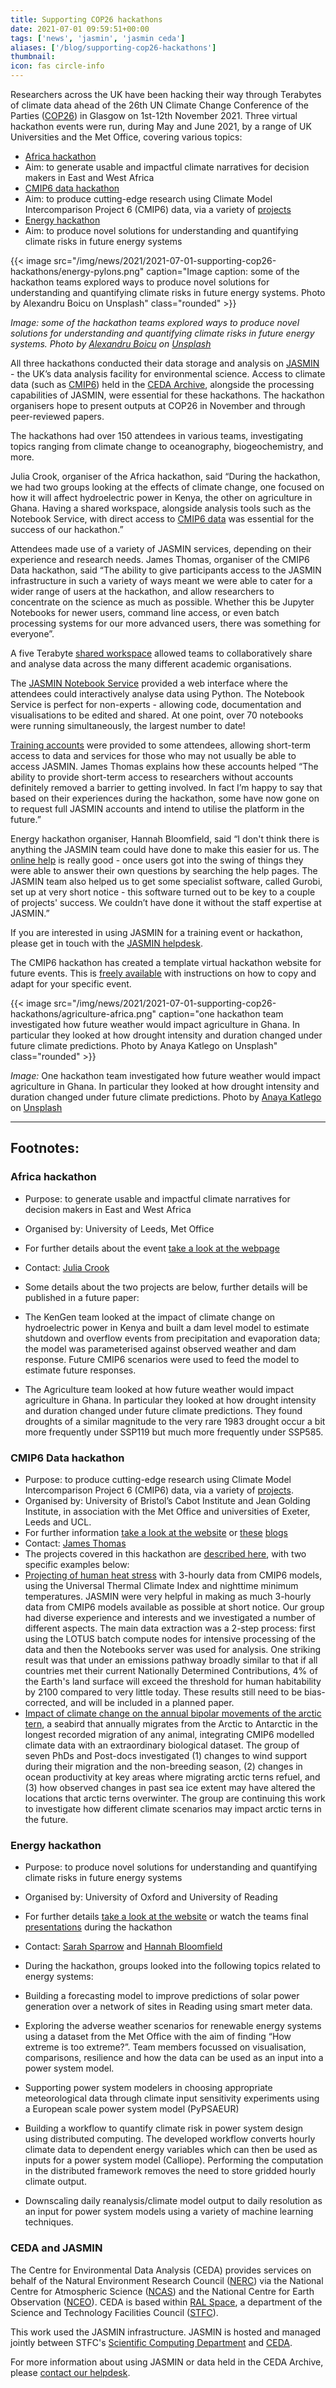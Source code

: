 ```yaml
---
title: Supporting COP26 hackathons
date: 2021-07-01 09:59:51+00:00
tags: ['news', 'jasmin', 'jasmin ceda']
aliases: ['/blog/supporting-cop26-hackathons']
thumbnail: 
icon: fas circle-info
---
```


Researchers across the UK have been hacking their way through Terabytes of climate data ahead of the 26th UN Climate Change Conference of the Parties ([COP26](https://ukcop26.org/)) in Glasgow on 1st-12th November 2021. Three virtual hackathon events were run, during May and June 2021, by a range of UK Universities and the Met Office, covering various topics:

- [Africa hackathon](https://leedsmetofficehackathon.leeds.ac.uk/)
- Aim: to generate usable and impactful climate narratives for decision makers in East and West Africa
- [CMIP6 data hackathon](https://cmip6moap.github.io/)
- Aim: to produce cutting-edge research using Climate Model Intercomparison Project 6 (CMIP6) data, via a variety of [projects](https://cmip6moap.github.io/projects/)
- [Energy hackathon](https://eng.ox.ac.uk/events/energy-climate-data-hackathon/)
- Aim: to produce novel solutions for understanding and quantifying climate risks in future energy systems

{{< image src="/img/news/2021/2021-07-01-supporting-cop26-hackathons/energy-pylons.png"  caption="Image caption: some of the hackathon teams explored ways to produce novel solutions for understanding and quantifying climate risks in future energy systems. Photo by Alexandru Boicu on Unsplash" class="rounded" >}}

*Image: some of the hackathon teams explored ways to produce novel solutions for understanding and quantifying climate risks in future energy systems. Photo by [Alexandru Boicu](https://unsplash.com/@boiq?utm_source=unsplash&utm_medium=referral&utm_content=creditCopyText) on [Unsplash](https://unsplash.com/s/photos/hydroelectric-power?utm_source=unsplash&utm_medium=referral&utm_content=creditCopyText)*

All three hackathons conducted their data storage and analysis on [JASMIN](https://jasmin.ac.uk/) - the UK’s data analysis facility for environmental science. Access to climate data (such as [CMIP6](https://catalogue.ceda.ac.uk/uuid/b96ce180077f4810abc4eef0e48901d9)) held in the [CEDA Archive](https://archive.ceda.ac.uk/), alongside the processing capabilities of JASMIN, were essential for these hackathons. The hackathon organisers hope to present outputs at COP26 in November and through peer-reviewed papers.
  
The hackathons had over 150 attendees in various teams, investigating topics ranging from climate change to oceanography, biogeochemistry, and more.
  
Julia Crook, organiser of the Africa hackathon, said “During the hackathon, we had two groups looking at the effects of climate change, one focused on how it will affect hydroelectric power in Kenya, the other on agriculture in Ghana. Having a shared workspace, alongside analysis tools such as the Notebook Service, with direct access to [CMIP6 data](https://catalogue.ceda.ac.uk/uuid/b96ce180077f4810abc4eef0e48901d9) was essential for the success of our hackathon.”
  
Attendees made use of a variety of JASMIN services, depending on their experience and research needs. James Thomas, organiser of the CMIP6 Data hackathon, said “The ability to give participants access to the JASMIN infrastructure in such a variety of ways meant we were able to cater for a wider range of users at the hackathon, and allow researchers to concentrate on the science as much as possible. Whether this be Jupyter Notebooks for newer users, command line access, or even batch processing systems for our more advanced users, there was something for everyone”.
  
A five Terabyte [shared workspace](https://help.jasmin.ac.uk/article/199-introduction-to-group-workspaces) allowed teams to collaboratively share and analyse data across the many different academic organisations.  
  
The [JASMIN Notebook Service](https://help.jasmin.ac.uk/article/4851-jasmin-notebook-service) provided a web interface where the attendees could interactively analyse data using Python. The Notebook Service is perfect for non-experts - allowing code, documentation and visualisations to be edited and shared. At one point, over 70 notebooks were running simultaneously, the largest number to date!
  
[Training accounts](https://help.jasmin.ac.uk/article/4996-jasmin-training-accounts) were provided to some attendees, allowing short-term access to data and services for those who may not usually be able to access JASMIN. James Thomas explains how these accounts helped “The ability to provide short-term access to researchers without accounts definitely removed a barrier to getting involved. In fact I’m happy to say that based on their experiences during the hackathon, some have now gone on to request full JASMIN accounts and intend to utilise the platform in the future.”  
  
Energy hackathon organiser, Hannah Bloomfield, said “I don't think there is anything the JASMIN team could have done to make this easier for us. The [online help](https://help.jasmin.ac.uk/) is really good - once users got into the swing of things they were able to answer their own questions by searching the help pages. The JASMIN team also helped us to get some specialist software, called Gurobi, set up at very short notice - this software turned out to be key to a couple of projects' success. We couldn’t have done it without the staff expertise at JASMIN.”  
  
If you are interested in using JASMIN for a training event or hackathon, please get in touch with the [JASMIN helpdesk](mailto:support@jasmin.ac.uk).  
  
The CMIP6 hackathon has created a template virtual hackathon website for future events. This is [freely available](https://jean-golding-institute.github.io/hackathon-template/) with instructions on how to copy and adapt for your specific event.
  
{{< image src="/img/news/2021/2021-07-01-supporting-cop26-hackathons/agriculture-africa.png"  caption="one hackathon team investigated how future weather would impact agriculture in Ghana. In particular they looked at how drought intensity and duration changed under future climate predictions. Photo by Anaya Katlego on Unsplash" class="rounded" >}}

*Image:* One hackathon team investigated how future weather would impact agriculture in Ghana. In particular they looked at how drought intensity and duration changed under future climate predictions. Photo by [Anaya Katlego](https://unsplash.com/@anaya_katlego?utm_source=unsplash&utm_medium=referral&utm_content=creditCopyText) on [Unsplash](https://unsplash.com/s/photos/agriculture-africa?utm_source=unsplash&utm_medium=referral&utm_content=creditCopyText)

---

## Footnotes:

### Africa hackathon

- Purpose: to generate usable and impactful climate narratives for decision makers in East and West Africa
- Organised by: University of Leeds, Met Office
- For further details about the event [take a look at the webpage](https://leedsmetofficehackathon.leeds.ac.uk/)
- Contact: [Julia Crook](mailto:j.a.crook@leeds.ac.uk)
- Some details about the two projects are below, further details will be published in a future paper:

- The KenGen team looked at the impact of climate change on hydroelectric power in Kenya and built a dam level model to estimate shutdown and overflow events from precipitation and evaporation data; the model was parameterised against observed weather and dam response. Future CMIP6 scenarios were used to feed the model to estimate future responses.
- The Agriculture team looked at how future weather would impact agriculture in Ghana. In particular they looked at how drought intensity and duration changed under future climate predictions. They found droughts of a similar magnitude to the very rare 1983 drought occur a bit more frequently under SSP119 but much more frequently under SSP585.

### CMIP6 Data hackathon

- Purpose: to produce cutting-edge research using Climate Model Intercomparison Project 6 (CMIP6) data, via a variety of [projects](https://cmip6moap.github.io/projects/).
- Organised by: University of Bristol’s Cabot Institute and Jean Golding Institute, in association with the Met Office and universities of Exeter, Leeds and UCL.
- For further information [take a look at the website](https://cmip6moap.github.io/) or [these](https://jeangoldinginstitute.blogs.bristol.ac.uk/2021/05/) [blogs](https://cabot-institute.blogspot.com/2021/06/cutting-edge-collaborative-research.html)
- Contact: [James Thomas](mailto:j.thomas@bristol.ac.uk)
- The projects covered in this hackathon are [described here](https://cmip6moap.github.io/projects/), with two specific examples below:
- [Projecting of human heat stress](https://cmip6moap.github.io/projects/10-human-heat-stress-warming-world/) with 3-hourly data from CMIP6 models, using the Universal Thermal Climate Index and nighttime minimum temperatures. JASMIN were very helpful in making as much 3-hourly data from CMIP6 models available as possible at short notice. Our group had diverse experience and interests and we investigated a number of different aspects. The main data extraction was a 2-step process: first using the LOTUS batch compute nodes for intensive processing of the data and then the Notebooks server was used for analysis. One striking result was that under an emissions pathway broadly similar to that if all countries met their current Nationally Determined Contributions, 4% of the Earth's land surface will exceed the threshold for human habitability by 2100 compared to very little today. These results still need to be bias-corrected, and will be included in a planned paper.
- [Impact of climate change on the annual bipolar movements of the arctic tern](https://cmip6moap.github.io/projects/09-impacts-changing-wind-regimes-sea-ice-on-worlds-longest-migrant/), a seabird that annually migrates from the Arctic to Antarctic in the longest recorded migration of any animal, integrating CMIP6 modelled climate data with an extraordinary biological dataset. The group of seven PhDs and Post-docs investigated (1) changes to wind support during their migration and the non-breeding season, (2) changes in ocean productivity at key areas where migrating arctic terns refuel, and (3) how observed changes in past sea ice extent may have altered the locations that arctic terns overwinter. The group are continuing this work to investigate how different climate scenarios may impact arctic terns in the future.

### Energy hackathon

- Purpose: to produce novel solutions for understanding and quantifying climate risks in future energy systems
- Organised by: University of Oxford and University of Reading
- For further details [take a look at the website](https://eng.ox.ac.uk/events/energy-climate-data-hackathon/) or watch the teams final [presentations](https://us02web.zoom.us/rec/play/JvAWyCKajeyySAveztixINdpQ0Dq7a5QtgPtqEyJouOZFVHi8xBYrodobYmlChYBMZlrOwVuFdn84dU.rDSQSsOXS5K1Glzx?startTime=1624626317000&_x_zm_rtaid=B9rbBY3-T_OE4iqQbxcMSg.1624957416238.273f88c4b69ea723639f9008ac45502d&_x_zm_rhtaid=270) during the hackathon
- Contact: [Sarah Sparrow](mailto:sarah.sparrow@oerc.ox.ac.uk) and [Hannah Bloomfield](mailto:h.c.bloomfield@reading.ac.uk)
- During the hackathon, groups looked into the following topics related to energy systems:

- Building a forecasting model to improve predictions of solar power generation over a network of sites in Reading using smart meter data.
- Exploring the adverse weather scenarios for renewable energy systems using a dataset from the Met Office with the aim of finding “How extreme is too extreme?”. Team members focussed on visualisation, comparisons, resilience and how the data can be used as an input into a power system model.
- Supporting power system modelers in choosing appropriate meteorological data through climate input sensitivity experiments using a European scale power system model (PyPSAEUR)
- Building a workflow to quantify climate risk in power system design using distributed computing. The developed workflow converts hourly climate data to dependent energy variables which can then be used as inputs for a power system model (Calliope). Performing the computation in the distributed framework removes the need to store gridded hourly climate output.
- Downscaling daily reanalysis/climate model output to daily resolution as an input for power system models using a variety of machine learning techniques.

### CEDA and JASMIN

The Centre for Environmental Data Analysis (CEDA) provides services on behalf of the Natural Environment Research Council ([NERC](https://nerc.ukri.org/)) via the National Centre for Atmospheric Science ([NCAS](https://ncas.ac.uk/en/)) and the National Centre for Earth Observation ([NCEO](https://www.nceo.ac.uk/)). CEDA is based within [RAL Space](http://www.stfc.ac.uk/ralspace/default.aspx), a department of the Science and Technology Facilities Council ([STFC](https://stfc.ukri.org/)).  
  
This work used the JASMIN infrastructure. JASMIN is hosted and managed jointly between STFC's [Scientific Computing Department](https://www.scd.stfc.ac.uk/) and [CEDA](https://www.ceda.ac.uk/).
  
For more information about using JASMIN or data held in the CEDA Archive, please [contact our helpdesk](https://www.ceda.ac.uk/contact/).
